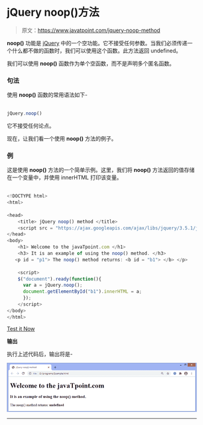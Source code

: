 # jQuery noop()方法

> 原文：<https://www.javatpoint.com/jquery-noop-method>

**noop()** 功能是 [jQuery](https://www.javatpoint.com/jquery-tutorial) 中的一个空功能。它不接受任何参数。当我们必须传递一个什么都不做的函数时，我们可以使用这个函数。此方法返回 undefined。

我们可以使用 **noop()** 函数作为单个空函数，而不是声明多个匿名函数。

### 句法

使用 **noop()** 函数的常用语法如下-

```js

jQuery.noop()

```

它不接受任何论点。

现在，让我们看一个使用 **noop()** 方法的例子。

### **例**

这是使用 **noop()** 方法的一个简单示例。这里，我们将 **noop()** 方法返回的值存储在一个变量中，并使用 innerHTML 打印该变量。

```js

<!DOCTYPE html> 
<html> 

<head> 
	<title> jQuery noop() method </title> 
	<script src = "https://ajax.googleapis.com/ajax/libs/jquery/3.5.1/jquery.min.js"> </script> 
</head> 
<body> 
	<h1> Welcome to the javaTpoint.com </h1> 
	<h3> It is an example of using the noop() method. </h3> 
   <p id = "p1"> The noop() method returns: <b id = "b1"> </b> </p> 

    <script> 
	$("document").ready(function(){
      var a = jQuery.noop(); 
      document.getElementById("b1").innerHTML = a; 
	  });
    </script> 
</body> 
</html>

```

[Test it Now](https://www.javatpoint.com/oprweb/test.jsp?filename=jquery-noop-method1)

**输出**

执行上述代码后，输出将是-

![jQuery noop() method](img/22e6df59caa6c0abf7dd0cc7d7b302d3.png)

* * *
